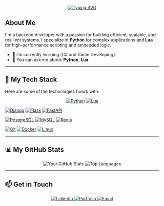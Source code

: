 <p align="center">
  <a href="https://github.com/readme-typing-svg">
    <img src="https://readme-typing-svg.demolab.com?font=Fira+Code&weight=500&size=24&pause=1000&color=00B88B&center=true&vCenter=true&random=false&width=435&lines=Hi%20there%2C%20I'm%20Yue%20%F0%9F%91%8B;I'm%20a%20Python%20%26%20Lua%20Developer;I'm%20a%20Backend%20Specialist" alt="Typing SVG" />
  </a>
</p>

## About Me

I'm a backend developer with a passion for building efficient, scalable, and resilient systems. I specialize in **Python** for complex applications and **Lua** for high-performance scripting and embedded logic.

- 🌱 I’m currently learning [C# and Game Developing].
- 💬 You can ask me about: **Python**, **Lua**.

---

## 🚀 My Tech Stack

Here are some of the technologies I work with:

<p align="center">
  <a href="https://www.python.org" target="_blank" rel="noreferrer"><img src="https://img.shields.io/badge/Python-3776AB?style=for-the-badge&logo=python&logoColor=white" alt="Python"></a>
  <a href="https://www.lua.org" target="_blank" rel="noreferrer"><img src="https://img.shields.io/badge/Lua-2C2D72?style=for-the-badge&logo=lua&logoColor=white" alt="Lua"></a>
  
  <a href="https://www.djangoproject.com" target="_blank" rel="noreferrer"><img src="https://img.shields.io/badge/Django-092E20?style=for-the-badge&logo=django&logoColor=white" alt="Django"></a>
  <a href="https://flask.palletsprojects.com" target="_blank" rel="noreferrer"><img src="https://img.shields.io/badge/Flask-000000?style=for-the-badge&logo=flask&logoColor=white" alt="Flask"></a>
  <a href="https://fastapi.tiangolo.com" target="_blank" rel="noreferrer"><img src="https://img.shields.io/badge/FastAPI-009688?style=for-the-badge&logo=fastapi&logoColor=white" alt="FastAPI"></a>
  
  <a href="https://www.postgresql.org" target="_blank" rel="noreferrer"><img src="https://img.shields.io/badge/PostgreSQL-336791?style=for-the-badge&logo=postgresql&logoColor=white" alt="PostgreSQL"></a>
  <a href="https://www.mysql.com" target="_blank" rel="noreferrer"><img src="https://img.shields.io/badge/MySQL-4479A1?style=for-the-badge&logo=mysql&logoColor=white" alt="MySQL"></a>
  <a href="https://redis.io" target="_blank" rel="noreferrer"><img src="https://img.shields.io/badge/Redis-DC382D?style=for-the-badge&logo=redis&logoColor=white" alt="Redis"></a>
  
  <a href="https://git-scm.com" target="_blank" rel="noreferrer"><img src="https://img.shields.io/badge/Git-F05032?style=for-the-badge&logo=git&logoColor=white" alt="Git"></a>
  <a href="https://www.docker.com" target="_blank" rel="noreferrer"><img src="https://img.shields.io/badge/Docker-2496ED?style=for-the-badge&logo=docker&logoColor=white" alt="Docker"></a>
  <a href="https://www.linux.org" target="_blank" rel="noreferrer"><img src="https://img.shields.io/badge/Linux-FCC624?style=for-the-badge&logo=linux&logoColor=black" alt="Linux"></a>
</p>

---

## 📊 My GitHub Stats

<p align="center">
  <img src="https://github-readme-stats.vercel.app/api?username=yue-os&show_icons=true&theme=tokyonight&include_all_commits=true&count_private=true" alt="Your GitHub Stats" />
  <img src="https://github-readme-stats.vercel.app/api/top-langs/?username=yue-os&layout=compact&theme=tokyonight" alt="Top Languages" />
</p>

---

## 📫 Get in Touch

<p align="center">
  <a href="https://linkedin.com/in/[your-linkedin-username]">
    <img src="https://img.shields.io/badge/LinkedIn-0A66C2?style=for-the-badge&logo=linkedin&logoColor=white" alt="LinkedIn">
  </a>
  <a href="https://[your-portfolio-website.com]">
    <img src="https://img.shields.io/badge/Portfolio-000000?style=for-the-badge&logo=rss&logoColor=white" alt="Portfolio">
  </a>
  <a href="mailto:your-email@example.com">
    <img src="https://img.shields.io/badge/Email-D14836?style=for-the-badge&logo=gmail&logoColor=white" alt="Email">
  </a>
</p>
